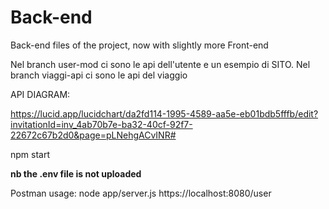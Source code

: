 # Back-end
Back-end files of the project, now with slightly more Front-end


Nel branch user-mod ci sono le api dell'utente e un esempio di SITO. 
Nel branch viaggi-api ci sono le api del viaggio


API DIAGRAM:

https://lucid.app/lucidchart/da2fd114-1995-4589-aa5e-eb01bdb5fffb/edit?invitationId=inv_4ab70b7e-ba32-40cf-92f7-22672c67b2d0&page=pLNehgACvINR#

npm start


**nb the .env file is not uploaded**


Postman usage:
node app/server.js
https://localhost:8080/user
